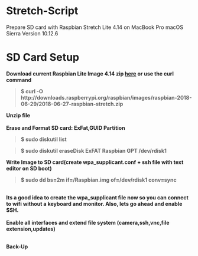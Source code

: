 # Stretch-Script
Prepare SD card with Raspbian Stretch Lite 4.14 on MacBook Pro macOS Sierra Version 10.12.6

# SD Card Setup

<b>Download current Raspbian Lite Image 4.14 zip <a href="https://downloads.raspberrypi.org/raspbian_lite_latest">here</a> or use the curl command
<blockquote>$ curl -O http://downloads.raspberrypi.org/raspbian/images/raspbian-2018-06-29/2018-06-27-raspbian-stretch.zip
</blockquote>
Unzip file<br>
<br><b>Erase and Format SD card: ExFat,GUID Partition <br>
<blockquote>$ sudo diskutil list</blockquote>
<blockquote>$ sudo diskutil eraseDisk ExFAT Raspbian GPT /dev/rdisk1</blockquote>
<b> Write Image to SD card(create wpa_supplicant.conf + ssh file with text editor on SD boot)<br>
<blockquote>$ sudo dd bs=2m if=/Raspbian.img of=/dev/rdisk1 conv=sync</blockquote>
<br>
Its a good idea to create the wpa_supplicant file now so you can connect to wifi without a keyboard and monitor.  Also, lets go ahead and enable SSH.<br><br>
<b>Enable all interfaces and extend file system (camera,ssh,vnc,file extension,updates)<br><br>

<b>Back-Up</b><br>
